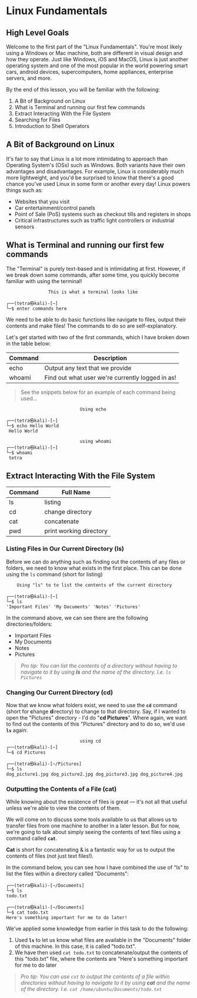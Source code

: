 # Linux Fundamentals

## High Level Goals

Welcome to the first part of the "Linux Fundamentals". You're most likely using a Windows or Mac machine, both are different in visual design and how they operate. Just like Windows, iOS and MacOS, Linux is just another operating system and one of the most popular in the world powering smart cars, android devices, supercomputers, home appliances, enterprise servers, and more.

By the end of this lesson, you will be familiar with the following:
1. A Bit of Background on Linux 
2. What is Terminal and running  our first few commands
3. Extract Interacting With the File System
4. Searching for Files
5. Introduction to Shell Operators

## A Bit of Background on Linux

It's fair to say that Linux is a lot more intimidating to approach than Operating System's (OSs) such as Windows. Both variants have their own advantages and disadvantages. For example, Linux is considerably much more lightweight, and you'd be surprised to know that there's a good chance you've used Linux in some form or another every day! Linux powers things such as:

-   Websites that you visit
-   Car entertainment/control panels
-   Point of Sale (PoS) systems such as checkout tills and registers in shops
-   Critical infrastructures such as traffic light controllers or industrial sensors

## What is Terminal and running  our first few commands

The "Terminal" is purely text-based and is intimidating at first. However, if we break down some commands, after some time, you quickly become familiar with using the terminal!

					This is what a terminal looks like
					
	┌──(tetra㉿kali)-[~]
	└─$ enter commands here

We need to be able to do basic functions like navigate to files, output their contents and make files! The commands to do so are self-explanatory.

Let's get started with two of the first commands, which I have broken down in the table below:

| Command | Description  |
|--|--|
| echo | Output any text that we provide |
| whoami | Find out what user we're currently logged in as! |

>  See the snippets below for an example of each command being used...

								Using echo
	
	┌──(tetra㉿kali)-[~]
	└─$ echo Hello World
	 Hello World
	
								using whoami
	┌──(tetra㉿kali)-[~]
	└─$ whoami 
	 tetra


## Extract Interacting With the File System

|Command| Full Name |
|--|--|
|ls | listing |
| cd | change directory |
| cat | concatenate |
| pwd | print working directory |

### Listing Files in Our Current Directory (ls)

Before we can do anything such as finding out the contents of any files or folders, we need to know what exists in the first place. This can be done using the `ls` command (short for listing)

		Using "ls" to to list the contents of the current directory

	┌──(tetra㉿kali)-[~]
	└─$ ls
	'Important Files' 'My Documents' 'Notes' 'Pictures'
	
In the command above, we can see there are the following directories/folders:
-   Important Files
-   My Documents
-   Notes
-   Pictures

> _Pro tip: You can list the contents of a directory without having to navigate to it by using  **ls**  and the name of the directory. I.e.  `ls Pictures`_

### Changing Our Current Directory (cd)

Now that we know what folders exist, we need to use the **`cd`** command (short for **c**hange **d**irectory) to change to that directory. Say, if I wanted to open the "Pictures" directory - I'd do "**cd Pictures**". Where again, we want to find out the contents of this "Pictures" directory and to do so, we'd use **`ls`** again:

								using cd
	┌──(tetra㉿kali)-[~]
	└─$ cd Pictures
	
	┌──(tetra㉿kali)-[~/Pictures]
	└─$ ls
	dog_picture1.jpg dog_picture2.jpg dog_picture3.jpg dog_picture4.jpg

### Outputting the Contents of a File (cat)

While knowing about the existence of files is great — it's not all that useful unless we're able to view the contents of them.

We will come on to discuss some tools available to us that allows us to transfer files from one machine to another in a later lesson. But for now, we're going to talk about simply seeing the contents of text files using a command called **`cat`**.

**Cat** is short for concatenating & is a fantastic way for us to output the contents of files (not just text files!).

In the command below, you can see how I have combined the use of "ls" to list the files within a directory called "Documents":
	
	┌──(tetra㉿kali)-[~/Documents]
	└─$ ls
	todo.txt
	
	┌──(tetra㉿kali)-[~/Documents]
	└─$ cat todo.txt
	Here's something important for me to do later!

We've applied some knowledge from earlier in this task to do the following:
1.  Used **`ls`** to let us know what files are available in the "Documents" folder of this machine. In this case, it is called "todo.txt".
2. We have then used `cat todo.txt` to concatenate/output the contents of this "todo.txt" file, where the contents are "Here's something important for me to do later

> _Pro tip: You can use  `cat`  to output the contents of a file within directories without having to navigate to it by using  **cat** and the name of the directory. I.e.  `cat /home/ubuntu/Documents/todo.txt`_
